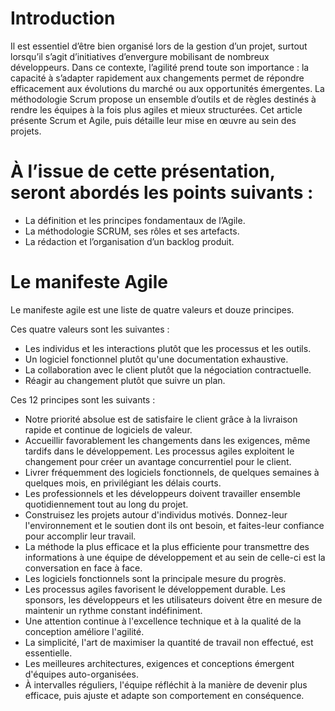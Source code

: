 <!-- docs\agile\introduction.md -->

# Introduction

Il est essentiel d’être bien organisé lors de la gestion d’un projet, surtout lorsqu’il s’agit d’initiatives d’envergure mobilisant de nombreux développeurs. Dans ce contexte, l’agilité prend toute son importance : la capacité à s’adapter rapidement aux changements permet de répondre efficacement aux évolutions du marché ou aux opportunités émergentes. La méthodologie Scrum propose un ensemble d’outils et de règles destinés à rendre les équipes à la fois plus agiles et mieux structurées. Cet article présente Scrum et Agile, puis détaille leur mise en œuvre au sein des projets.

# À l’issue de cette présentation, seront abordés les points suivants :

* La définition et les principes fondamentaux de l’Agile.
* La méthodologie SCRUM, ses rôles et ses artefacts.
* La rédaction et l’organisation d’un backlog produit.

# Le manifeste Agile

Le manifeste agile est une liste de quatre valeurs et douze principes.

Ces quatre valeurs sont les suivantes :

* Les individus et les interactions plutôt que les processus et les outils.
* Un logiciel fonctionnel plutôt qu'une documentation exhaustive.
* La collaboration avec le client plutôt que la négociation contractuelle.
* Réagir au changement plutôt que suivre un plan.

Ces 12 principes sont les suivants :

* Notre priorité absolue est de satisfaire le client grâce à la livraison rapide et continue de logiciels de valeur.
* Accueillir favorablement les changements dans les exigences, même tardifs dans le développement. Les processus agiles exploitent le changement pour créer un avantage concurrentiel pour le client.
* Livrer fréquemment des logiciels fonctionnels, de quelques semaines à quelques mois, en privilégiant les délais courts.
* Les professionnels et les développeurs doivent travailler ensemble quotidiennement tout au long du projet.
* Construisez les projets autour d'individus motivés. Donnez-leur l'environnement et le soutien dont ils ont besoin, et faites-leur confiance pour accomplir leur travail.
* La méthode la plus efficace et la plus efficiente pour transmettre des informations à une équipe de développement et au sein de celle-ci est la conversation en face à face.
* Les logiciels fonctionnels sont la principale mesure du progrès.
* Les processus agiles favorisent le développement durable. Les sponsors, les développeurs et les utilisateurs doivent être en mesure de maintenir un rythme constant indéfiniment.
* Une attention continue à l'excellence technique et à la qualité de la conception améliore l'agilité.
* La simplicité, l'art de maximiser la quantité de travail non effectué, est essentielle.
* Les meilleures architectures, exigences et conceptions émergent d'équipes auto-organisées.
* À intervalles réguliers, l'équipe réfléchit à la manière de devenir plus efficace, puis ajuste et adapte son comportement en conséquence.